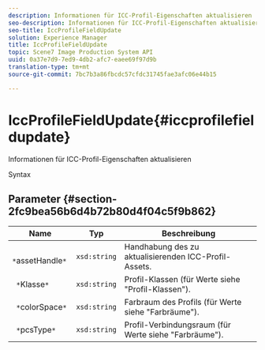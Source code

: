 ```yaml
---
description: Informationen für ICC-Profil-Eigenschaften aktualisieren
seo-description: Informationen für ICC-Profil-Eigenschaften aktualisieren
seo-title: IccProfileFieldUpdate
solution: Experience Manager
title: IccProfileFieldUpdate
topic: Scene7 Image Production System API
uuid: 0a37e7d9-7ed9-4db2-afc7-eaee69f97d9b
translation-type: tm+mt
source-git-commit: 7bc7b3a86fbcdc57cfdc31745fae3afc06e44b15

---
```



# IccProfileFieldUpdate{#iccprofilefieldupdate}

Informationen für ICC-Profil-Eigenschaften aktualisieren

Syntax

## Parameter {#section-2fc9bea56b6d4b72b80d4f04c5f9b862}

| Name | Typ | Beschreibung |
|---|---|---|
| ` *`assetHandle`*` | `xsd:string` | Handhabung des zu aktualisierenden ICC-Profil-Assets. |
| ` *`Klasse`*` | `xsd:string` | Profil-Klassen (für Werte siehe &quot;Profil-Klassen&quot;). |
| ` *`colorSpace`*` | `xsd:string` | Farbraum des Profils (für Werte siehe &quot;Farbräume&quot;). |
| ` *`pcsType`*` | `xsd:string` | Profil-Verbindungsraum (für Werte siehe &quot;Farbräume&quot;). |

